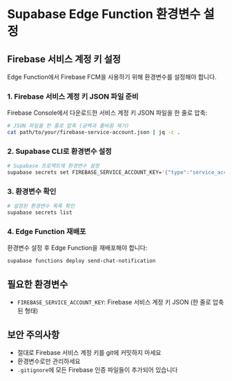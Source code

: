 # Supabase Edge Function 환경변수 설정

## Firebase 서비스 계정 키 설정

Edge Function에서 Firebase FCM을 사용하기 위해 환경변수를 설정해야 합니다.

### 1. Firebase 서비스 계정 키 JSON 파일 준비

Firebase Console에서 다운로드한 서비스 계정 키 JSON 파일을 한 줄로 압축:

```bash
# JSON 파일을 한 줄로 압축 (공백과 줄바꿈 제거)
cat path/to/your/firebase-service-account.json | jq -c .
```

### 2. Supabase CLI로 환경변수 설정

```bash
# Supabase 프로젝트에 환경변수 설정
supabase secrets set FIREBASE_SERVICE_ACCOUNT_KEY='{"type":"service_account","project_id":"your-project-id",...}'
```

### 3. 환경변수 확인

```bash
# 설정된 환경변수 목록 확인
supabase secrets list
```

### 4. Edge Function 재배포

환경변수 설정 후 Edge Function을 재배포해야 합니다:

```bash
supabase functions deploy send-chat-notification
```

## 필요한 환경변수

- `FIREBASE_SERVICE_ACCOUNT_KEY`: Firebase 서비스 계정 키 JSON (한 줄로 압축된 형태)

## 보안 주의사항

- 절대로 Firebase 서비스 계정 키를 git에 커밋하지 마세요
- 환경변수로만 관리하세요
- `.gitignore`에 모든 Firebase 인증 파일들이 추가되어 있습니다